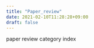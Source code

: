 ```yaml
---
title: "Paper_review"
date: 2021-02-10T11:28:28+09:00
draft: false
---
```

paper review category index
